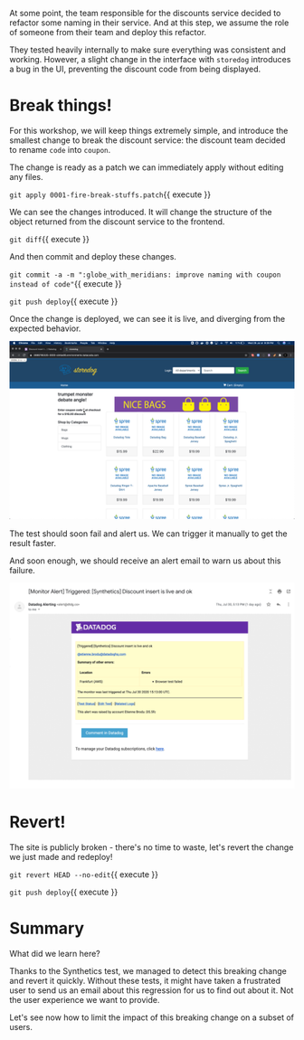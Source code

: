 At some point, the team responsible for the discounts service decided to refactor some naming in their service.
And at this step, we assume the role of someone from their team and deploy this refactor.

They tested heavily internally to make sure everything was consistent and working.
However, a slight change in the interface with `storedog` introduces a bug in the UI, preventing the discount code from being displayed.

# Break things!

For this workshop, we will keep things extremely simple, and introduce the smallest change to break the discount service: the discount team decided to rename `code` into `coupon`.

The change is ready as a patch we can immediately apply without editing any files.

`git apply 0001-fire-break-stuffs.patch`{{ execute }}

We can see the changes introduced.
It will change the structure of the object returned from the discount service to the frontend.

`git diff`{{ execute }}

And then commit and deploy these changes.

`git commit -a -m ":globe_with_meridians: improve naming with coupon instead of code"`{{ execute }}

`git push deploy`{{ execute }}

Once the change is deployed, we can see it is live, and diverging from the expected behavior.

![](assets/broken.png)

The test should soon fail and alert us.
We can trigger it manually to get the result faster.

And soon enough, we should receive an alert email to warn us about this failure.

![](assets/alert.png)

# Revert!

The site is publicly broken - there's no time to waste, let's revert the change we just made and redeploy!

`git revert HEAD --no-edit`{{ execute }}

`git push deploy`{{ execute }}

# Summary

What did we learn here?

Thanks to the Synthetics test, we managed to detect this breaking change and revert it quickly.
Without these tests, it might have taken a frustrated user to send us an email about this regression for us to find out about it.
Not the user experience we want to provide.

Let's see now how to limit the impact of this breaking change on a subset of users.